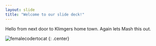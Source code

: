 ```yaml
---
layout: slide
title: "Welcome to our slide deck!"
---
```


Hello from next door to Klimgers home town. Again lets Mash this out.

![femalecodertocat](https://octodex.github.com/images/femalecodertocat.png)
{: .center}
